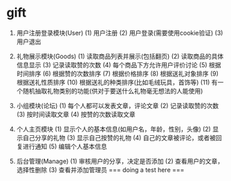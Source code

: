 gift
====
1. 用户注册登录模块(User)
(1) 用户注册
(2) 用户登录(需要使用cookie验证)
(3) 用户退出

2. 礼物展示模块(Goods)
(1) 读取商品列表并展示(包括翻页)
(2) 读取商品的具体信息显示
(3) 记录读取赞的次数
(4) 每个商品下方允许用户评价讨论
(5) 根据时间排序
(6) 根据赞的次数排序
(7) 根据价格排序
(8) 根据送礼对象排序
(9) 根据送礼性质排序
(10) 根据送礼的种类排序(比如毛绒玩具，首饰等)
(11) 有一个随机抽取礼物类别的功能(供对于要送什么礼物毫无想法的人能使用)

3. 小组模块(论坛)
(1) 每个人都可以发表文章，评论文章
(2) 记录读取赞的次数
(3) 按时间读取文章
(4) 按赞的次数读取文章

4. 个人主页模块
(1) 显示个人的基本信息(如用户名，年龄，性别，头像) 
(2) 显示自己分享的礼物
(3) 显示自己按赞的礼物
(4) 自己的文章被评论，或者被回复进行通知
(5) 编辑个人基本信息

5. 后台管理(Manage)
(1) 审核用户的分享，决定是否添加
(2) 查看用户的文章，选择性删除
(3) 查看并添加管理员
=== doing a test here ===
